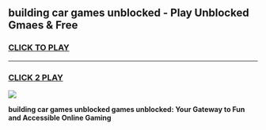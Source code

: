 
## building car games unblocked - Play Unblocked Gmaes & Free
<h3>
<a href="https://news.freeplayer.one?title=building_car_games_unblocked&ref=23F">CLICK TO PLAY</a></h3>
<hr>

<h3>
<a href="https://news.freeplayer.one?title=building_car_games_unblocked&ref=23F">CLICK 2 PLAY</a>
  
</h3>

<a href="https://news.freeplayer.one?title=building_car_games_unblocked&ref=23F/"><img src="https://clearcache.store/games.png"></a>


**building car games unblocked games unblocked: Your Gateway to Fun and Accessible Online Gaming**
